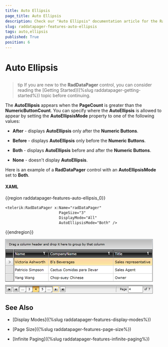 ```yaml
---
title: Auto Ellipsis
page_title: Auto Ellipsis
description: Check our "Auto Ellipsis" documentation article for the RadDataPager WPF control.
slug: raddatapager-features-auto-ellipsis
tags: auto,ellipsis
published: True
position: 6
---
```


# Auto Ellipsis



## 

>tip If you are new to the __RadDataPager__ control, you can consider reading the [Getting Started]({%slug raddatapager-getting-started%}) topic before continuing.

The __AutoEllipsis__ appears when the __PageCount__ is greater than the __NumericButtonCount__. You can specify where the __AutoEllipsis__ is allowed to appear by setting the __AutoEllipsisMode__ property to one of the following values: 

* __After__ - displays __AutoEllipsis__ only after the __Numeric Buttons__. 

* __Before__ - displays __AutoEllipsis__ only before the __Numeric Buttons__. 

* __Both__ - displays __AutoEllipsis__ before and after the __Numeric Buttons__. 

* __None__ - doesn't display __AutoEllipsis__.

Here is an example of a __RadDataPager__ control with an __AutoEllipsisMode__ set to __Both__.

#### __XAML__
{{region raddatapager-features-auto-ellipsis_0}}	

	<telerik:RadDataPager x:Name="radDataPager"
	                        PageSize="3"
	                        DisplayMode="All"
	                        AutoEllipsisMode="Both" />
{{endregion}}


![](images/RadDataPager_Features_AutoEllipsis_01.png)

## See Also

 * [Display Modes]({%slug raddatapager-features-display-modes%})

 * [Page Size]({%slug raddatapager-features-page-size%})

 * [Infinite Paging]({%slug raddatapager-features-infinite-paging%})
